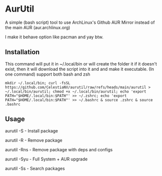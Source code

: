 

# AurUtil

A simple (bash script) tool to use ArchLinux's Github AUR Mirror instead of the main AUR (aur.archlinux.org)

I make it behave option like pacman and yay btw.

## Installation

This command will put it in ~/.local/bin or will create the folder it if it doesn't exist, then it will download the script into it and and make it executable. (In one command) support both bash and zsh

    mkdir ~/.local/bin; curl -fsSL https://github.com/CelestiaNV/aurutil/raw/refs/heads/main/aurutil > ~/.local/bin/aurutil; chmod +x ~/.local/bin/aurutil; echo 'export PATH="$HOME/.local/bin:$PATH"' >> ~/.zshrc; echo 'export PATH="$HOME/.local/bin:$PATH"' >> ~/.bashrc & source .zshrc & source .bashrc

## Usage

aurutil -S <package> - Install package

 aurutil -R <package> - Remove package
 
 aurutil -Rns <package> - Remove package with deps and configs
 
 aurutil -Syu - Full System + AUR upgrade

 aurutil -Ss <keyword> - Search packages

